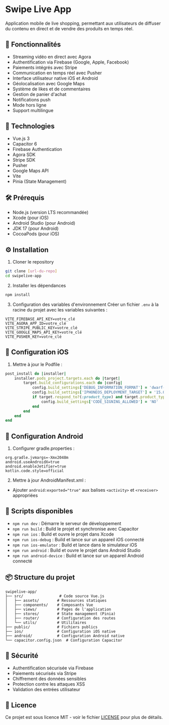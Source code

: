 # Swipe Live App

Application mobile de live shopping, permettant aux utilisateurs de diffuser du contenu en direct et de vendre des produits en temps réel.

## 🚀 Fonctionnalités

- Streaming vidéo en direct avec Agora
- Authentification via Firebase (Google, Apple, Facebook)
- Paiements intégrés avec Stripe
- Communication en temps réel avec Pusher
- Interface utilisateur native iOS et Android
- Géolocalisation avec Google Maps
- Système de likes et de commentaires
- Gestion de panier d'achat
- Notifications push
- Mode hors ligne
- Support multilingue

## 📱 Technologies

- Vue.js 3
- Capacitor 6
- Firebase Authentication
- Agora SDK
- Stripe SDK
- Pusher
- Google Maps API
- Vite
- Pinia (State Management)

## 🛠 Prérequis

- Node.js (version LTS recommandée)
- Xcode (pour iOS)
- Android Studio (pour Android)
- JDK 17 (pour Android)
- CocoaPods (pour iOS)

## ⚙️ Installation

1. Cloner le repository
```bash
git clone [url-du-repo]
cd swipelive-app
```

2. Installer les dépendances
```bash
npm install
```

3. Configuration des variables d'environnement
Créer un fichier `.env` à la racine du projet avec les variables suivantes :
```env
VITE_FIREBASE_API_KEY=votre_clé
VITE_AGORA_APP_ID=votre_clé
VITE_STRIPE_PUBLIC_KEY=votre_clé
VITE_GOOGLE_MAPS_API_KEY=votre_clé
VITE_PUSHER_KEY=votre_clé
```

## 📱 Configuration iOS

1. Mettre à jour le Podfile :
```ruby
post_install do |installer|
    installer.pods_project.targets.each do |target|
        target.build_configurations.each do |config|
            config.build_settings['DEBUG_INFORMATION_FORMAT'] = 'dwarf-with-dsym'
            config.build_settings['IPHONEOS_DEPLOYMENT_TARGET'] = '15.0'
            if target.respond_to?(:product_type) and target.product_type == "com.apple.product-type.bundle"
                config.build_settings['CODE_SIGNING_ALLOWED'] = 'NO'
            end
        end
    end
end
```

## 🤖 Configuration Android

1. Configurer gradle.properties :
```properties
org.gradle.jvmargs=-Xmx2048m
android.useAndroidX=true
android.enableJetifier=true
kotlin.code.style=official
```

2. Mettre à jour AndroidManifest.xml :
- Ajouter `android:exported="true"` aux balises `<activity>` et `<receiver>` appropriées

## 🚀 Scripts disponibles

- `npm run dev` : Démarre le serveur de développement
- `npm run build` : Build le projet et synchronise avec Capacitor
- `npm run ios` : Build et ouvre le projet dans Xcode
- `npm run ios-debug` : Build et lance sur un appareil iOS connecté
- `npm run ios-emulator` : Build et lance dans le simulateur iOS
- `npm run android` : Build et ouvre le projet dans Android Studio
- `npm run android-device` : Build et lance sur un appareil Android connecté

## 📦 Structure du projet

```
swipelive-app/
├── src/                # Code source Vue.js
│   ├── assets/        # Ressources statiques
│   ├── components/    # Composants Vue
│   ├── views/         # Pages de l'application
│   ├── stores/        # State management (Pinia)
│   ├── router/        # Configuration des routes
│   └── utils/         # Utilitaires
├── public/            # Fichiers publics
├── ios/               # Configuration iOS native
├── android/           # Configuration Android native
└── capacitor.config.json  # Configuration Capacitor
```

## 🔐 Sécurité

- Authentification sécurisée via Firebase
- Paiements sécurisés via Stripe
- Chiffrement des données sensibles
- Protection contre les attaques XSS
- Validation des entrées utilisateur

## 📄 Licence

Ce projet est sous licence MIT - voir le fichier [LICENSE](LICENSE) pour plus de détails.
